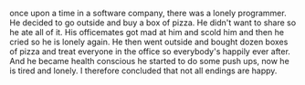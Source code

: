 once upon a time  in a software company, there was a lonely programmer.
He decided to go outside and buy a box of pizza. He didn't want to share so he ate all of it. His officemates got mad at him and scold him and then he cried so he is lonely again. He then went outside and bought dozen boxes of pizza and treat everyone in the office so everybody's happily ever after.  
And he became health conscious he started to do some push ups, now he is tired and lonely. I therefore concluded that not all endings are happy. 

